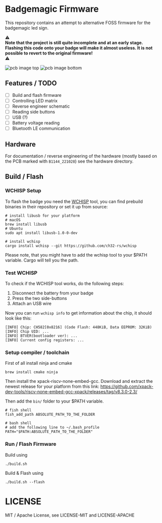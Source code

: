 # Badgemagic Firmware

This repository contains an attempt to alternative FOSS firmware for the badgemagic led sign.

⚠️ \
**Note that the project is still quite incomplete and at an early stage. Flashing this code onto your badge will make it almost useless. It is not possible to revert to the original firmware!**\
⚠️

![pcb image top](hardware/pcb_top_stitched.png)
![pcb image bottom](hardware/pcb_bottom_stiched.png)

## Features / TODO

- [ ] Build and flash firmware
- [ ] Controlling LED matrix
- [ ] Reverse engineer schematic
- [ ] Reading side buttons
- [ ] USB (?)
- [ ] Battery voltage reading
- [ ] Bluetooth LE communication

## Hardware

For documentation / reverse engineering of the hardware (mostly based on the PCB marked with `B1144_221028`) see the hardware directory.

## Build / Flash

### WCHISP Setup

To flash the badge you need the [WCHISP](https://github.com/ch32-rs/wchisp) tool,
you can find prebuild binaries in their repository or set it up from source:

```
# install libusb for your platform
# macOS
brew install libusb
# Ubuntu
sudo apt install libusb-1.0-0-dev

# install wchisp
cargo install wchisp --git https://github.com/ch32-rs/wchisp
```

Please note, that you might have to add the wchisp tool to your $PATH variable. Cargo will tell you the path.

### Test WCHISP

To check if the WCHISP tool works, do the following steps:

1. Disconnect the battery from your badge
2. Press the two side-buttons
3. Attach an USB wire

Now you can run `wchisp info` to get information about the chip, it should look like this:

```
[INFO] Chip: CH582[0x8216] (Code Flash: 448KiB, Data EEPROM: 32KiB)
[INFO] Chip UID: ...
[INFO] BTVER(bootloader ver): ...
[INFO] Current config registers: ...
```

### Setup compiler / toolchain

First of all install ninja and cmake

```
brew install cmake ninja
```

Then install the xpack-riscv-none-embed-gcc. Download and extract the newest release for your platform from this link: https://github.com/xpack-dev-tools/riscv-none-embed-gcc-xpack/releases/tag/v8.3.0-2.3/

Then add the `bin/` folder to your $PATH variable.

```
# fish shell
fish_add_path ABSOLUTE_PATH_TO_THE_FOLDER

# bash shell
# add the following line to ~/.bash_profile
PATH="$PATH:ABSOLUTE_PATH_TO_THE_FOLDER"
```

### Run / Flash Firmware

Build using

```
./build.sh
```

Build & Flash using

```
./build.sh --flash
```

# LICENSE

MIT / Apache License, see LICENSE-MIT and LICENSE-APACHE
